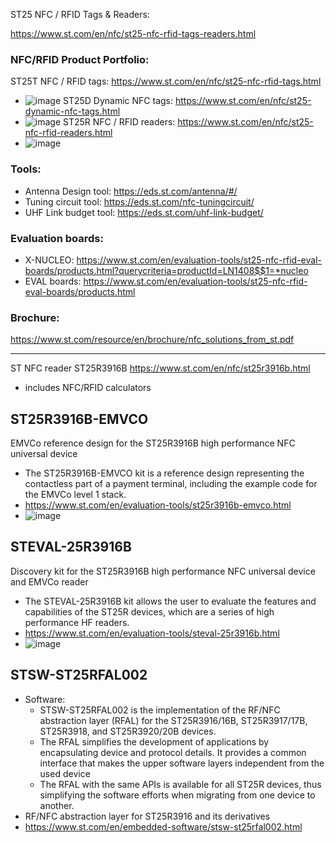 
ST25 NFC / RFID Tags & Readers:

https://www.st.com/en/nfc/st25-nfc-rfid-tags-readers.html

### NFC/RFID Product Portfolio:
ST25T NFC / RFID tags: https://www.st.com/en/nfc/st25-nfc-rfid-tags.html
- ![image](https://github.com/nmi246/electronics/assets/42329930/6bc64ba0-ce60-4f6b-ae1c-cf2d26df6f8c)
ST25D Dynamic NFC tags: https://www.st.com/en/nfc/st25-dynamic-nfc-tags.html
- ![image](https://github.com/nmi246/electronics/assets/42329930/730a33fe-b9c2-447c-ad20-26c72eae1f85)
ST25R NFC / RFID readers: https://www.st.com/en/nfc/st25-nfc-rfid-readers.html
- ![image](https://github.com/nmi246/electronics/assets/42329930/3fbbdd29-b0d0-487c-8c47-9bad0fdf6032)


### Tools:
- Antenna Design tool: https://eds.st.com/antenna/#/
- Tuning circuit tool: https://eds.st.com/nfc-tuningcircuit/
- UHF Link budget tool: https://eds.st.com/uhf-link-budget/ 


### Evaluation boards:
- X-NUCLEO: https://www.st.com/en/evaluation-tools/st25-nfc-rfid-eval-boards/products.html?querycriteria=productId=LN1408$$1=*nucleo
- EVAL boards: https://www.st.com/en/evaluation-tools/st25-nfc-rfid-eval-boards/products.html

### Brochure: 
https://www.st.com/resource/en/brochure/nfc_solutions_from_st.pdf

***************************************************************************************************************************************************
  
  
  
  
ST NFC reader
ST25R3916B
https://www.st.com/en/nfc/st25r3916b.html
- includes NFC/RFID calculators


## ST25R3916B-EMVCO
EMVCo reference design for the ST25R3916B high performance NFC universal device
- The ST25R3916B-EMVCO kit is a reference design representing the contactless part of a payment terminal, including the example code for the EMVCo level 1 stack.
- https://www.st.com/en/evaluation-tools/st25r3916b-emvco.html
- ![image](https://github.com/nmi246/electronics/assets/42329930/5c1d3f26-700b-4da3-940f-8cbc16f068a3)


## STEVAL-25R3916B
Discovery kit for the ST25R3916B high performance NFC universal device and EMVCo reader
- The STEVAL-25R3916B kit allows the user to evaluate the features and capabilities of the ST25R devices, which are a series of high performance HF readers.
- https://www.st.com/en/evaluation-tools/steval-25r3916b.html
- ![image](https://github.com/nmi246/electronics/assets/42329930/505d6f7c-547e-43da-b47d-51da2ea40fd1)


## STSW-ST25RFAL002
- Software:
  - STSW-ST25RFAL002 is the implementation of the RF/NFC abstraction layer (RFAL) for the ST25R3916/16B, ST25R3917/17B, ST25R3918, and ST25R3920/20B devices.
  - The RFAL simplifies the development of applications by encapsulating device and protocol details. It provides a common interface that makes the upper software layers independent from the used device
  - The RFAL with the same APIs is available for all ST25R devices, thus simplifying the software efforts when migrating from one device to another.
- RF/NFC abstraction layer for ST25R3916 and its derivatives
- https://www.st.com/en/embedded-software/stsw-st25rfal002.html
